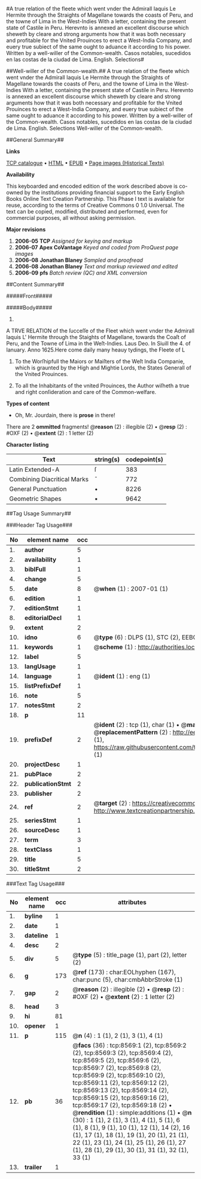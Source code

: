 #A true relation of the fleete which went vnder the Admirall Iaquis Le Hermite through the Straights of Magellane towards the coasts of Peru, and the towne of Lima in the West-Indies With a letter, containing the present state of Castile in Peru. Herevnto is annexed an excellent discourse which sheweth by cleare and strong arguments how that it was both necessary and profitable for the Vnited Prouinces to erect a West-India Company, and euery true subiect of the same ought to aduance it according to his power. Written by a well-willer of the Common-wealth. Casos notables, sucedidos en las costas de la ciudad de Lima. English. Selections#

##Well-willer of the Common-wealth.##
A true relation of the fleete which went vnder the Admirall Iaquis Le Hermite through the Straights of Magellane towards the coasts of Peru, and the towne of Lima in the West-Indies With a letter, containing the present state of Castile in Peru. Herevnto is annexed an excellent discourse which sheweth by cleare and strong arguments how that it was both necessary and profitable for the Vnited Prouinces to erect a West-India Company, and euery true subiect of the same ought to aduance it according to his power. Written by a well-willer of the Common-wealth.
Casos notables, sucedidos en las costas de la ciudad de Lima. English. Selections
Well-willer of the Common-wealth.

##General Summary##

**Links**

[TCP catalogue](http://www.ota.ox.ac.uk/tcp/)  • 
[HTML](http://tei.it.ox.ac.uk/tcp/Texts-HTML/free/A05/A05421.html)  • 
[EPUB](http://tei.it.ox.ac.uk/tcp/Texts-EPUB/free/A05/A05421.epub) • 
[Page images (Historical Texts)](https://data.historicaltexts.jisc.ac.uk/view?pubId=eebo-99843812e&pageId=eebo-99843812e-8569-1)

**Availability**

This keyboarded and encoded edition of the
	       work described above is co-owned by the institutions
	       providing financial support to the Early English Books
	       Online Text Creation Partnership. This Phase I text is
	       available for reuse, according to the terms of Creative
	       Commons 0 1.0 Universal. The text can be copied,
	       modified, distributed and performed, even for
	       commercial purposes, all without asking permission.

**Major revisions**

1. __2006-05__ __TCP__ *Assigned for keying and markup*
1. __2006-07__ __Apex CoVantage__ *Keyed and coded from ProQuest page images*
1. __2006-08__ __Jonathan Blaney__ *Sampled and proofread*
1. __2006-08__ __Jonathan Blaney__ *Text and markup reviewed and edited*
1. __2006-09__ __pfs__ *Batch review (QC) and XML conversion*

##Content Summary##

#####Front#####

#####Body#####

1. 
A TRVE RELATION of the ſucceſſe of the Fleet which went vnder the Admirall Iaquis L' Hermite through the Staights of Magellane, towards the Coaſt of Peru, and the Towne of Lima in the Weſt-Indies.
Laus Deo. In Siuill the 4. of Ianuary. Anno 1625.Here come daily many heauy tydings, the Fleete of L
1. To the Worſhipfull the Maiors or Maiſters of the Weſt India Companie, which is graunted by the High and Mightie Lords, the States Generall of the Vnited Prouinces.

1. To all the Inhabitants of the vnited Prouinces, the Author wiſheth a true and right conſideration and care of the Common-welfare.

**Types of content**

  * Oh, Mr. Jourdain, there is **prose** in there!

There are 2 **ommitted** fragments! 
 @__reason__ (2) : illegible (2)  •  @__resp__ (2) : #OXF (2)  •  @__extent__ (2) : 1 letter (2)

**Character listing**


|Text|string(s)|codepoint(s)|
|---|---|---|
|Latin Extended-A|ſ|383|
|Combining             Diacritical Marks|̄|772|
|General Punctuation|•|8226|
|Geometric Shapes|▪|9642|

##Tag Usage Summary##

###Header Tag Usage###

|No|element name|occ|attributes|
|---|---|---|---|
|1.|__author__|5||
|2.|__availability__|1||
|3.|__biblFull__|1||
|4.|__change__|5||
|5.|__date__|8| @__when__ (1) : 2007-01 (1)|
|6.|__edition__|1||
|7.|__editionStmt__|1||
|8.|__editorialDecl__|1||
|9.|__extent__|2||
|10.|__idno__|6| @__type__ (6) : DLPS (1), STC (2), EEBO-CITATION (1), PROQUEST (1), VID (1)|
|11.|__keywords__|1| @__scheme__ (1) : http://authorities.loc.gov/ (1)|
|12.|__label__|5||
|13.|__langUsage__|1||
|14.|__language__|1| @__ident__ (1) : eng (1)|
|15.|__listPrefixDef__|1||
|16.|__note__|5||
|17.|__notesStmt__|2||
|18.|__p__|11||
|19.|__prefixDef__|2| @__ident__ (2) : tcp (1), char (1)  •  @__matchPattern__ (2) : ([0-9\-]+):([0-9IVX]+) (1), (.+) (1)  •  @__replacementPattern__ (2) : http://eebo.chadwyck.com/downloadtiff?vid=$1&page=$2 (1), https://raw.githubusercontent.com/textcreationpartnership/Texts/master/tcpchars.xml#$1 (1)|
|20.|__projectDesc__|1||
|21.|__pubPlace__|2||
|22.|__publicationStmt__|2||
|23.|__publisher__|2||
|24.|__ref__|2| @__target__ (2) : https://creativecommons.org/publicdomain/zero/1.0/ (1), http://www.textcreationpartnership.org/docs/. (1)|
|25.|__seriesStmt__|1||
|26.|__sourceDesc__|1||
|27.|__term__|3||
|28.|__textClass__|1||
|29.|__title__|5||
|30.|__titleStmt__|2||


###Text Tag Usage###

|No|element name|occ|attributes|
|---|---|---|---|
|1.|__byline__|1||
|2.|__date__|1||
|3.|__dateline__|1||
|4.|__desc__|2||
|5.|__div__|5| @__type__ (5) : title_page (1), part (2), letter (2)|
|6.|__g__|173| @__ref__ (173) : char:EOLhyphen (167), char:punc (5), char:cmbAbbrStroke (1)|
|7.|__gap__|2| @__reason__ (2) : illegible (2)  •  @__resp__ (2) : #OXF (2)  •  @__extent__ (2) : 1 letter (2)|
|8.|__head__|3||
|9.|__hi__|81||
|10.|__opener__|1||
|11.|__p__|115| @__n__ (4) : 1 (1), 2 (1), 3 (1), 4 (1)|
|12.|__pb__|36| @__facs__ (36) : tcp:8569:1 (2), tcp:8569:2 (2), tcp:8569:3 (2), tcp:8569:4 (2), tcp:8569:5 (2), tcp:8569:6 (2), tcp:8569:7 (2), tcp:8569:8 (2), tcp:8569:9 (2), tcp:8569:10 (2), tcp:8569:11 (2), tcp:8569:12 (2), tcp:8569:13 (2), tcp:8569:14 (2), tcp:8569:15 (2), tcp:8569:16 (2), tcp:8569:17 (2), tcp:8569:18 (2)  •  @__rendition__ (1) : simple:additions (1)  •  @__n__ (30) : 1 (1), 2 (1), 3 (1), 4 (1), 5 (1), 6 (1), 8 (1), 9 (1), 10 (1), 12 (1), 14 (2), 16 (1), 17 (1), 18 (1), 19 (1), 20 (1), 21 (1), 22 (1), 23 (1), 24 (1), 25 (1), 26 (1), 27 (1), 28 (1), 29 (1), 30 (1), 31 (1), 32 (1), 33 (1)|
|13.|__trailer__|1||
